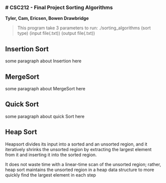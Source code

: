 <h3> # CSC212 - Final Project Sorting Algorithms</h4>

<strong>Tyler, Cam, Ericsen, Bowen Drawbridge</strong>

> This program take 3 parameters to run:
>./sorting_algorithms (sort type) (input file(.txt)) (output file(.txt))


<h2> Insertion Sort </h2>
<p>some paragraph about Insertion here</p>

<h2> MergeSort </h2>
<p>some paragraph about MergeSort here</p>

<h2> Quick Sort </h2>
<p>some paragraph about quick Sort here</p>

<h2> Heap Sort </h2>
<p>Heapsort divides its input into a sorted and an unsorted region, and it iteratively shrinks the unsorted region by extracting the largest element from it and inserting it into the sorted region.</p>
<p>It does not waste time with a linear-time scan of the unsorted region; rather, heap sort maintains the unsorted region in a heap data structure to more quickly find the largest element in each step</p>

